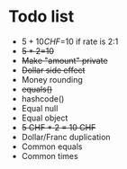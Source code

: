 # Todo list
- $5+10CHF=$10 if rate is 2:1
- ~~$5*2=$10~~
- ~~Make "amount" private~~
- ~~Dollar side effect~~
- Money rounding
- ~~equals()~~
- hashcode()
- Equal null
- Equal object
- ~~5 CHF * 2 = 10 CHF~~
- Dollar/Franc duplication
- Common equals
- Common times
